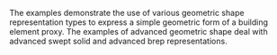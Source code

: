 ﻿The examples demonstrate the use of various geometric shape representation types to express a simple geometric form of a building element proxy. The examples of advanced geometric shape deal with advanced swept solid and advanced brep representations.